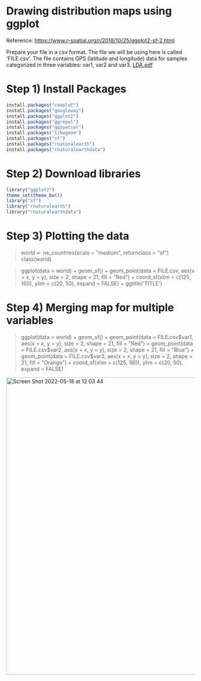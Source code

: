 # Drawing distribution maps using ggplot 

Reference: https://www.r-spatial.org/r/2018/10/25/ggplot2-sf-2.html

Prepare your file in a csv format. The file we will be using here is called 'FILE.csv'. The file contains GPS (latitude and longitude) data for samples categorized in three variables: var1, var2 and var3.
[LDA.pdf](https://github.com/DTVasques/Plants-Taxonomy/files/8712975/LDA.pdf)

# Step 1) Install Packages

```js
install.packages("cowplot")
install.packages("googleway")
install.packages("ggplot2")
install.packages("ggrepel")
install.packages("ggspatial")
install.packages("libwgeom")
install.packages("sf")
install.packages("rnaturalearth")
install.packages("rnaturalearthdata")
```

# Step 2) Download libraries

```js
library("ggplot2")
theme_set(theme_bw())
library("sf")
library("rnaturalearth")
library("rnaturalearthdata")
```

# Step 3) Plotting the data
> world <- ne_countries(scale = "medium", returnclass = "sf")
class(world)

> ggplot(data = world) +
  geom_sf() +
  geom_point(data = FILE.csv, aes(x = x, y = y), size = 2, 
             shape = 21, fill = "Red") +
  coord_sf(xlim = c(125, 160), ylim = c(20, 50), expand = FALSE) + ggtitle('TITLE') 

# Step 4) Merging map for multiple variables

>ggplot(data = world) +
  geom_sf() +
  geom_point(data = FILE.csv$var1, aes(x = x, y = y), size = 2, 
             shape = 21, fill = "Red") +
  geom_point(data = FILE.csv$var2, aes(x = x, y = y), size = 2, 
             shape = 21, fill = "Blue") +
  geom_point(data = FILE.csv$var3, aes(x = x, y = y), size = 2, 
             shape = 21, fill = "Orange") +
  coord_sf(xlim = c(125, 160), ylim = c(20, 50), expand = FALSE)
  
<img width="793" alt="Screen Shot 2022-05-18 at 12 03 44" src="https://user-images.githubusercontent.com/62867510/168948668-4a840889-5787-4a3a-977f-f6442b2d17b2.png">

